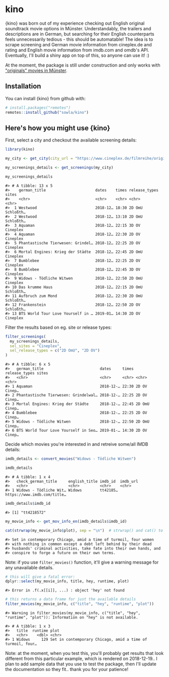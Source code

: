 
kino
====

{kino} was born out of my experience checking out English original soundtrack movie options in Münster. Understandably, the trailers and descriptions are in German, but searching for their English counterparts feels unnecessarily tedious - this should be automatable! The idea is to scrape screening and German movie information from cineplex.de and rating and English movie information from imdb.com and omdb's API. Eventually, I'll build a shiny app on top of this, so anyone can use it! :)

At the moment, the package is still under construction and only works with ["originals" movies in Münster](https://www.cineplex.de/filmreihe/originals/614/muenster/).

Installation
------------

You can install {kino} from github with:

``` r
# install.packages("remotes")
remotes::install_github("sowla/kino")
```

Here's how you might use {kino}
-------------------------------

First, select a city and checkout the available screening details:

``` r
library(kino)

my_city <- get_city(city_url = "https://www.cineplex.de/filmreihe/originals/614/muenster/")

my_screenings_details <- get_screenings(my_city)

my_screenings_details
```

    #> # A tibble: 13 x 5
    #>    german_title                      dates    times release_types sites    
    #>    <chr>                             <chr>    <chr> <chr>         <chr>    
    #>  1 Westwood                          2018-12… 18:30 2D OmU        Schloßth…
    #>  2 Westwood                          2018-12… 13:10 2D OmU        Schloßth…
    #>  3 Aquaman                           2018-12… 22:15 3D OV         Cineplex 
    #>  4 Aquaman                           2018-12… 22:30 2D OV         Cineplex 
    #>  5 Phantastische Tierwesen: Grindel… 2018-12… 22:25 2D OV         Cineplex 
    #>  6 Mortal Engines: Krieg der Städte  2018-12… 22:45 2D OmU        Cineplex 
    #>  7 Bumblebee                         2018-12… 22:25 2D OV         Cineplex 
    #>  8 Bumblebee                         2018-12… 22:45 3D OV         Cineplex 
    #>  9 Widows - Tödliche Witwen          2018-12… 22:50 2D OmU        Cineplex 
    #> 10 Das krumme Haus                   2018-12… 22:15 2D OmU        Schloßth…
    #> 11 Aufbruch zum Mond                 2018-12… 22:30 2D OmU        Schloßth…
    #> 12 Frankenstein                      2018-12… 22:50 2D OV         Schloßth…
    #> 13 BTS World Tour Love Yourself in … 2019-01… 14:30 2D OV         Cineplex

Filter the results based on eg. site or release types:

``` r
filter_screenings(
  my_screenings_details, 
  sel_sites = "Cineplex", 
  sel_release_types = c("2D OmU", "2D OV")
)
```

    #> # A tibble: 6 x 5
    #>   german_title                         dates     times release_types sites 
    #>   <chr>                                <chr>     <chr> <chr>         <chr> 
    #> 1 Aquaman                              2018-12-… 22:30 2D OV         Cinep…
    #> 2 Phantastische Tierwesen: Grindelwal… 2018-12-… 22:25 2D OV         Cinep…
    #> 3 Mortal Engines: Krieg der Städte     2018-12-… 22:45 2D OmU        Cinep…
    #> 4 Bumblebee                            2018-12-… 22:25 2D OV         Cinep…
    #> 5 Widows - Tödliche Witwen             2018-12-… 22:50 2D OmU        Cinep…
    #> 6 BTS World Tour Love Yourself in Seo… 2019-01-… 14:30 2D OV         Cinep…

Decide which movies you're interested in and retreive some/all IMDB details:

``` r
imdb_details <- convert_movies("Widows - Tödliche Witwen")

imdb_details
```

    #> # A tibble: 1 x 4
    #>   check_german_title     english_title imdb_id  imdb_url                   
    #>   <chr>                  <chr>         <chr>    <chr>                      
    #> 1 Widows - Tödliche Wit… Widows        tt42185… https://www.imdb.com/title…

``` r
imdb_details$imdb_id
```

    #> [1] "tt4218572"

``` r
my_movie_info <- get_mov_info_en(imdb_details$imdb_id)

cat(strwrap(my_movie_info$plot), sep = "\n")  # strwrap() and cat() to format output
```

    #> Set in contemporary Chicago, amid a time of turmoil, four women
    #> with nothing in common except a debt left behind by their dead
    #> husbands' criminal activities, take fate into their own hands, and
    #> conspire to forge a future on their own terms.

Note: if you use `filter_movies()` function, it'll give a warning message for any unavailable details.

``` r
# this will give a fatal error:
dplyr::select(my_movie_info, title, hey, runtime, plot)
```

    #> Error in .f(.x[[i]], ...) : object 'hey' not found

``` r
# this returns a data frame for just the available details
filter_movies(my_movie_info, c("title", "hey", "runtime", "plot"))
```

    #> Warning in filter_movies(my_movie_info, c("title", "hey", "runtime", "plot")): Information on "hey" is not available.

    #> # A tibble: 1 x 3
    #>   title  runtime plot                                                      
    #>   <chr>    <dbl> <chr>                                                     
    #> 1 Widows     129 Set in contemporary Chicago, amid a time of turmoil, four…

Note: at the moment, when you test this, you'll probably get results that look different from this particular example, which is rendered on 2018-12-19.. I plan to add sample data that you use to test the package, then I'll update the documentation so they fit.. thank you for your patience!
